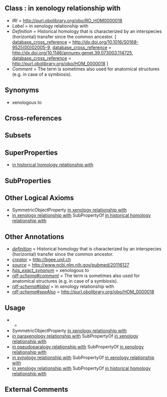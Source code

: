 
## Class : in xenology relationship with

 * *IRI* = http://purl.obolibrary.org/obo/RO_HOM0000018
 * *Label* = in xenology relationship with
 * *Definition* = Historical homology that is characterized by an interspecies (horizontal) transfer since the common ancestor. [ [database_cross_reference](../../ef/oboInOwl#hasDbXref.md) = http://dx.doi.org/10.1016/S0168-9525(00)02005-9, [database_cross_reference](../../ef/oboInOwl#hasDbXref.md) = http://dx.doi.org/10.1146/annurev.genet.39.073003.114725, [database_cross_reference](../../ef/oboInOwl#hasDbXref.md) = http://purl.obolibrary.org/obo/HOM_0000018 ]
 * *Comment* = The term is sometimes also used for anatomical structures (e.g. in case of a symbiosis).

## Synonyms

 * xenologous to

## Cross-references


## Subsets


## SuperProperties

 * [in historical homology relationship with](../../RO/07/RO_HOM0000007.md)

## SubProperties


## Other Logical Axioms

 * SymmetricObjectProperty [in xenology relationship with](../../RO/18/RO_HOM0000018.md)
 * [in xenology relationship with](../../RO/18/RO_HOM0000018.md) SubPropertyOf [in historical homology relationship with](../../RO/07/RO_HOM0000007.md)

## Other Annotations

 * *[definition](../../IAO/15/IAO_0000115.md)* = Historical homology that is characterized by an interspecies (horizontal) transfer since the common ancestor.
 * *[creator](../../or/creator.md)* = http://bgee.unil.ch
 * *[source](../../ce/source.md)* = http://www.ncbi.nlm.nih.gov/pubmed/20116127
 * *[has_exact_synonym](../../ym/oboInOwl#hasExactSynonym.md)* = xenologous to
 * *[rdf-schema#comment](../../nt/rdf-schema#comment.md)* = The term is sometimes also used for anatomical structures (e.g. in case of a symbiosis).
 * *[rdf-schema#label](../../el/rdf-schema#label.md)* = in xenology relationship with
 * *[rdf-schema#seeAlso](../../so/rdf-schema#seeAlso.md)* = http://purl.obolibrary.org/obo/HOM_0000018

## Usage

 * -
 * SymmetricObjectProperty [in xenology relationship with](../../RO/18/RO_HOM0000018.md)
 * [in paraxenology relationship with](../../RO/68/RO_HOM0000068.md) SubPropertyOf [in xenology relationship with](../../RO/18/RO_HOM0000018.md)
 * [in pseudoparalogy relationship with](../../RO/61/RO_HOM0000061.md) SubPropertyOf [in xenology relationship with](../../RO/18/RO_HOM0000018.md)
 * [in synology relationship with](../../RO/53/RO_HOM0000053.md) SubPropertyOf [in xenology relationship with](../../RO/18/RO_HOM0000018.md)
 * [in xenology relationship with](../../RO/18/RO_HOM0000018.md) SubPropertyOf [in historical homology relationship with](../../RO/07/RO_HOM0000007.md)

## External Comments

